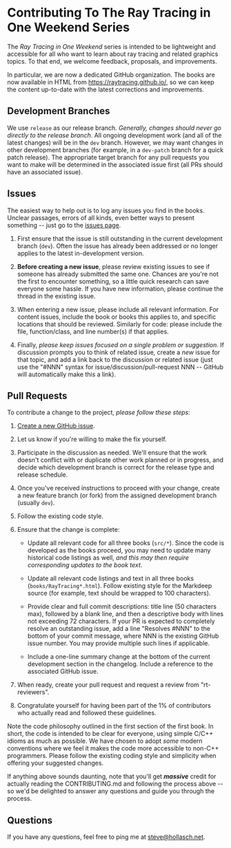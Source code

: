 Contributing To The Ray Tracing in One Weekend Series
====================================================================================================

The _Ray Tracing in One Weekend_ series is intended to be lightweight and accessible for all who
want to learn about ray tracing and related graphics topics. To that end, we welcome feedback,
proposals, and improvements.

In particular, we are now a dedicated GitHub organization. The books are now available in HTML from
https://raytracing.github.io/, so we can keep the content up-to-date with the latest corrections and
improvements.


Development Branches
---------------------
We use `release` as our release branch. _Generally, changes should never go directly to the release
branch_. All ongoing development work (and all of the latest changes) will be in the `dev` branch.
However, we may want changes in other development branches (for example, in a `dev-patch` branch for
a quick patch release). The appropriate target branch for any pull requests you want to make will be
determined in the associated issue first (all PRs should have an associated issue).


Issues
-------
The easiest way to help out is to log any issues you find in the books. Unclear passages, errors of
all kinds, even better ways to present something -- just go to the [issues page][].

1. First ensure that the issue is still outstanding in the current development branch (`dev`). Often
   the issue has already been addressed or no longer applies to the latest in-development version.

2. **Before creating a new issue**, please review existing issues to see if someone has already
   submitted the same one. Chances are you're not the first to encounter something, so a little
   quick research can save everyone some hassle. If you have new information, please continue the
   thread in the existing issue.

3. When entering a new issue, please include all relevant information. For content issues, include
   the book or books this applies to, and specific locations that should be reviewed. Similarly for
   code: please include the file, function/class, and line number(s) if that applies.

4. Finally, _please keep issues focused on a single problem or suggestion_. If discussion prompts
   you to think of related issue, create a _new_ issue for that topic, and add a link back to the
   discussion or related issue (just use the "#NNN" syntax for issue/discussion/pull-request NNN --
   GitHub will automatically make this a link).


Pull Requests
--------------
To contribute a change to the project, *please follow these steps*:

  1. [Create a new GitHub issue](https://github.com/RayTracing/raytracing.github.io/issues).

  2. Let us know if you're willing to make the fix yourself.

  3. Participate in the discussion as needed. We'll ensure that the work doesn't conflict with or
     duplicate other work planned or in progress, and decide which development branch is correct
     for the release type and release schedule.

  4. Once you've received instructions to proceed with your change, create a new feature branch (or
     fork) from the assigned development branch (usually `dev`).

  5. Follow the existing code style.

  6. Ensure that the change is complete:

     - Update all relevant code for all three books (`src/*`). Since the code is developed as the
       books proceed, you may need to update many historical code listings as well, _and this may
       then require corresponding updates to the book text_.

     - Update all relevant code listings and text in all three books (`books/RayTracing*.html`).
       Follow existing style for the Markdeep source (for example, text should be wrapped to 100
       characters).

     - Provide clear and full commit descriptions: title line (50 characters max), followed by a
       blank line, and then a descriptive body with lines not exceeding 72 characters. If your PR is
       expected to completely resolve an outstanding issue, add a line "Resolves #NNN" to the bottom
       of your commit message, where NNN is the existing GitHub issue number. You may provide
       multiple such lines if applicable.

     - Include a one-line summary change at the bottom of the current development section in the
       changelog. Include a reference to the associated GitHub issue.

  7. When ready, create your pull request and request a review from "rt-reviewers".

  8. Congratulate yourself for having been part of the 1% of contributors who actually read and
     followed these guidelines.

Note the code philosophy outlined in the first section of the first book. In short, the code is
intended to be clear for everyone, using simple C/C++ idioms as much as possible. We have chosen to
adopt _some_ modern conventions where we feel it makes the code more accessible to non-C++
programmers. Please follow the existing coding style and simplicity when offering your suggested
changes.

If anything above sounds daunting, note that you'll get _**massive**_ credit for actually reading
the CONTRIBUTING.md and following the process above -- so we'd be delighted to answer any questions
and guide you through the process.


Questions
----------
If you have any questions, feel free to ping me at steve@hollasch.net.



[issues page]: https://github.com/RayTracing/raytracing.github.io/issues/
